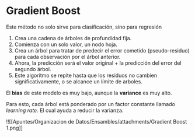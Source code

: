 # Gradient Boost

Este método no solo sirve para clasificación, sino para regresión

1. Crea una cadena de árboles de profundidad fija. 
2. Comienza con un solo valor, un nodo hoja. 
3. Crea un árbol para tratar de predecir el error cometido (pseudo-residuo) para cada observación por el árbol anterior.
4. Ahora, la predicción será el valor original + la predicción del error del segundo árbol.
5. Este algoritmo se repite hasta  que los residuos no cambien significativamente, o se alcance un límite de arboles.

El **bias** de este modelo es muy bajo, aunque la **variance** es muy alto.

Para esto, cada árbol está ponderado por un factor constante llamado *learning rate.* El cual ayuda a reducir la varianza.

!![[Apuntes/Organizacion de Datos/Ensambles/attachments/Gradient Boost 1.png]]